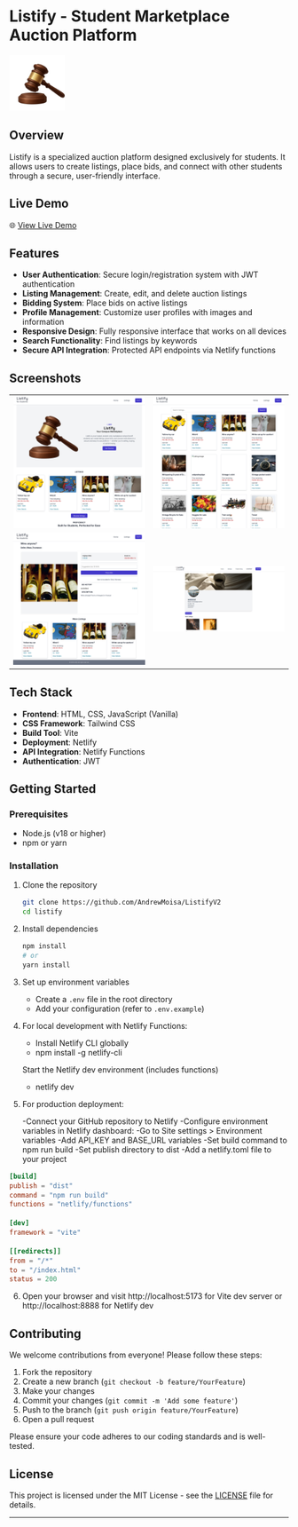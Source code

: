 # Listify - Student Marketplace Auction Platform

<img src="./assets/vector-hero.png" alt="Listify Logo" width="100" height="100">

## Overview

Listify is a specialized auction platform designed exclusively for students. It allows users to create listings, place bids, and connect with other students through a secure, user-friendly interface.

## Live Demo

🌐 [View Live Demo](https://listifyv3.netlify.app/)

## Features

- **User Authentication**: Secure login/registration system with JWT authentication
- **Listing Management**: Create, edit, and delete auction listings
- **Bidding System**: Place bids on active listings
- **Profile Management**: Customize user profiles with images and information
- **Responsive Design**: Fully responsive interface that works on all devices
- **Search Functionality**: Find listings by keywords
- **Secure API Integration**: Protected API endpoints via Netlify functions

## Screenshots

<table>
  <tr>
    <td><img src="./screenshots/home.png" alt="Home page" width="100%"></td>
    <td><img src="./screenshots/listings.png" alt="Listings page" width="100%"></td>
  </tr>
  <tr>
    <td><img src="./screenshots/viewlisting.png" alt="Product detail" width="100%"></td>
    <td><img src="./screenshots/profile.png" alt="Profile page" width="100%"></td>
  </tr>
</table>

## Tech Stack

- **Frontend**: HTML, CSS, JavaScript (Vanilla)
- **CSS Framework**: Tailwind CSS
- **Build Tool**: Vite
- **Deployment**: Netlify
- **API Integration**: Netlify Functions
- **Authentication**: JWT

## Getting Started

### Prerequisites

- Node.js (v18 or higher)
- npm or yarn

### Installation

1. Clone the repository
   ```bash
   git clone https://github.com/AndrewMoisa/ListifyV2
   cd listify
   ```
2. Install dependencies
   ```bash
   npm install
   # or
   yarn install
   ```
3. Set up environment variables
   - Create a `.env` file in the root directory
   - Add your configuration (refer to `.env.example`)
4. For local development with Netlify Functions:

   - Install Netlify CLI globally
   - npm install -g netlify-cli

   Start the Netlify dev environment (includes functions)

   - netlify dev

5. For production deployment:

   -Connect your GitHub repository to Netlify
   -Configure environment variables in Netlify dashboard:
   -Go to Site settings > Environment variables
   -Add API_KEY and BASE_URL variables
   -Set build command to npm run build
   -Set publish directory to dist
   -Add a netlify.toml file to your project

```toml
[build]
publish = "dist"
command = "npm run build"
functions = "netlify/functions"

[dev]
framework = "vite"

[[redirects]]
from = "/*"
to = "/index.html"
status = 200
```

6. Open your browser and visit http://localhost:5173 for Vite dev server or http://localhost:8888 for Netlify dev

## Contributing

We welcome contributions from everyone! Please follow these steps:

1. Fork the repository
2. Create a new branch (`git checkout -b feature/YourFeature`)
3. Make your changes
4. Commit your changes (`git commit -m 'Add some feature'`)
5. Push to the branch (`git push origin feature/YourFeature`)
6. Open a pull request

Please ensure your code adheres to our coding standards and is well-tested.

## License

This project is licensed under the MIT License - see the [LICENSE](LICENSE) file for details.

---
